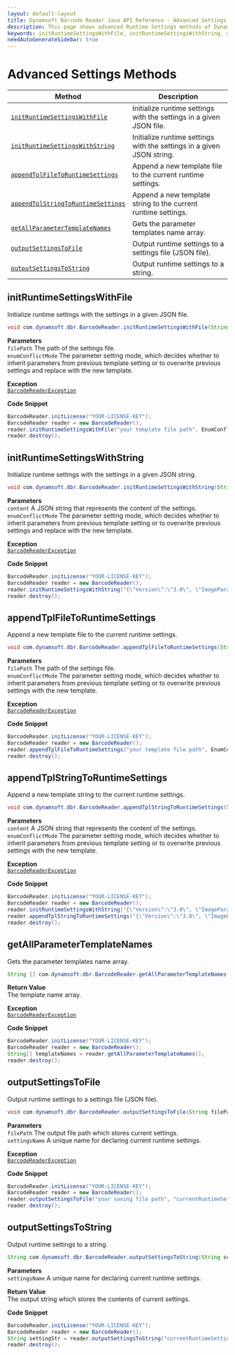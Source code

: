```yaml
---
layout: default-layout
title: Dynamsoft Barcode Reader Java API Reference - Advanced Settings Methods
description: This page shows advanced Runtime Settings methods of Dynamsoft Barcode Reader for Java SDK API Reference.
keywords: initRuntimeSettingsWithFile, initRuntimeSettingsWithString, appendTplFileToRuntimeSettings, appendTplStringToRuntimeSettings, getAllParameterTemplateNames, outputSettingsToFile, outputSettingsToString, Advanced Settings Methods, BarcodeReader, api reference, java
needAutoGenerateSidebar: true
---
```


# Advanced Settings Methods

  | Method               | Description |
  |----------------------|-------------|
  | [`initRuntimeSettingsWithFile`](#initruntimesettingswithfile)  | Initialize runtime settings with the settings in a given JSON file. |
  | [`initRuntimeSettingsWithString`](#initruntimesettingswithstring) | Initialize runtime settings with the settings in a given JSON string. |
  | [`appendTplFileToRuntimeSettings`](#appendtplfiletoruntimesettings) | Append a new template file to the current runtime settings. |
  | [`appendTplStringToRuntimeSettings`](#appendtplstringtoruntimesettings) | Append a new template string to the current runtime settings. |
  | [`getAllParameterTemplateNames`](#getallparametertemplatenames) | Gets the parameter templates name array. |
  | [`outputSettingsToFile`](#outputsettingstofile) | Output runtime settings to a settings file (JSON file). |
  | [`outputSettingsToString`](#outputsettingstostring) | Output runtime settings to a string. |







## initRuntimeSettingsWithFile

Initialize runtime settings with the settings in a given JSON file.

```java
void com.dynamsoft.dbr.BarcodeReader.initRuntimeSettingsWithFile(String filePath, int enumConflictMode) throws BarcodeReaderException
```   

**Parameters**  
`filePath` The path of the settings file.  
`enumConflictMode` The parameter setting mode, which decides whether to inherit parameters from previous template setting or to overwrite previous settings and replace with the new template. 

**Exception**  
[`BarcodeReaderException`](../class/BarcodeReaderException.md)

**Code Snippet**  
```java
BarcodeReader.initLicense("YOUR-LICENSE-KEY");
BarcodeReader reader = new BarcodeReader();
reader.initRuntimeSettingsWithFile("your template file path", EnumConflictMode.CM_OVERWRITE);
reader.destroy();
```

 





## initRuntimeSettingsWithString

Initialize runtime settings with the settings in a given JSON string.


```java
void com.dynamsoft.dbr.BarcodeReader.initRuntimeSettingsWithString(String content, int enumConflictMode)throws BarcodeReaderException
```   
   
**Parameters**  
`content` A JSON string that represents the content of the settings.   
`enumConflictMode` The parameter setting mode, which decides whether to inherit parameters from previous template setting or to overwrite previous settings and replace with the new template. 

**Exception**  
[`BarcodeReaderException`](../class/BarcodeReaderException.md)

**Code Snippet**  
```java
BarcodeReader.initLicense("YOUR-LICENSE-KEY");
BarcodeReader reader = new BarcodeReader();
reader.initRuntimeSettingsWithString("{\"Version\":\"3.0\", \"ImageParameter\":{\"Name\":\"IP1\", \"BarcodeFormatIds\":[\"BF_QR_CODE\"], \"ExpectedBarcodesCount\":10}}", EnumConflictMode.CM_OVERWRITE);
reader.destroy();
```

 





## appendTplFileToRuntimeSettings

Append a new template file to the current runtime settings.

```java
void com.dynamsoft.dbr.BarcodeReader.appendTplFileToRuntimeSettings(String filePath, int enumConflictMode) throws BarcodeReaderException
```   
   
**Parameters**  
`filePath` The path of the settings file.  
`enumConflictMode` The parameter setting mode, which decides whether to inherit parameters from previous template setting or to overwrite previous settings with the new template. 

**Exception**  
[`BarcodeReaderException`](../class/BarcodeReaderException.md)

**Code Snippet**  
```java
BarcodeReader.initLicense("YOUR-LICENSE-KEY");
BarcodeReader reader = new BarcodeReader();
reader.appendTplFileToRuntimeSettings("your template file path", EnumConflictMode.CM_IGNORE);
reader.destroy();
```

 





## appendTplStringToRuntimeSettings

Append a new template string to the current runtime settings.

```java
void com.dynamsoft.dbr.BarcodeReader.appendTplStringToRuntimeSettings(String content, int enumConflictMode)	throws BarcodeReaderException	
```   

   
**Parameters**  
`content` A JSON string that represents the content of the settings.  
`enumConflictMode` The parameter setting mode, which decides whether to inherit parameters from previous template setting or to overwrite previous settings with the new template.  

**Exception**  
[`BarcodeReaderException`](../class/BarcodeReaderException.md)

**Code Snippet**  
```java
BarcodeReader.initLicense("YOUR-LICENSE-KEY");
BarcodeReader reader = new BarcodeReader();
reader.initRuntimeSettingsWithString("{\"Version\":\"3.0\", \"ImageParameter\":{\"Name\":\"IP1\", \"BarcodeFormatIds\":[\"BF_QR_CODE\"], \"ExpectedBarcodesCount\":10}}", EnumConflictMode.CM_OVERWRITE);
reader.appendTplStringToRuntimeSettings("{\"Version\":\"3.0\", \"ImageParameter\":{\"Name\":\"IP1\", \"BarcodeFormatIds\":[\"BF_OneD\"], \"ExpectedBarcodesCount\":20}}", EnumConflictMode.CM_IGNORE);
reader.destroy();
```

 





## getAllParameterTemplateNames
Gets the parameter templates name array.

```java
String [] com.dynamsoft.dbr.BarcodeReader.getAllParameterTemplateNames()		
```   

**Return Value**  
The template name array.

**Exception**  
[`BarcodeReaderException`](../class/BarcodeReaderException.md)

**Code Snippet**  
```java
BarcodeReader.initLicense("YOUR-LICENSE-KEY");
BarcodeReader reader = new BarcodeReader();
String[] templateNames = reader.getAllParameterTemplateNames();
reader.destroy();
```







## outputSettingsToFile
Output runtime settings to a settings file (JSON file).

```java
void com.dynamsoft.dbr.BarcodeReader.outputSettingsToFile(String filePath, String settingsName) throws BarcodeReaderException
```   
   
**Parameters**  
`filePath` The output file path which stores current settings.  
`settingsName` A unique name for declaring current runtime settings.


**Exception**  
[`BarcodeReaderException`](../class/BarcodeReaderException.md)

**Code Snippet**  
```java
BarcodeReader.initLicense("YOUR-LICENSE-KEY");
BarcodeReader reader = new BarcodeReader();
reader.outputSettingsToFile("your saving file path", "currentRuntimeSettings");
reader.destroy();
```

 





## outputSettingsToString
Output runtime settings to a string.

```java
String com.dynamsoft.dbr.BarcodeReader.outputSettingsToString(String settingsName) throws BarcodeReaderException
```   
   
**Parameters**   
`settingsName` A unique name for declaring current runtime settings.  

**Return Value**  
The output string which stores the contents of current settings.

**Code Snippet**  
```java
BarcodeReader.initLicense("YOUR-LICENSE-KEY");
BarcodeReader reader = new BarcodeReader();
String settingStr = reader.outputSettingsToString("currentRuntimeSettings");
reader.destroy();
```





